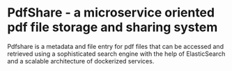 # PdfShare - a microservice oriented pdf file storage and sharing system

Pdfshare is a metadata and file entry for pdf files that can be accessed and retrieved using a sophisticated search engine with the help of ElasticSearch and a scalable architecture of dockerized services.